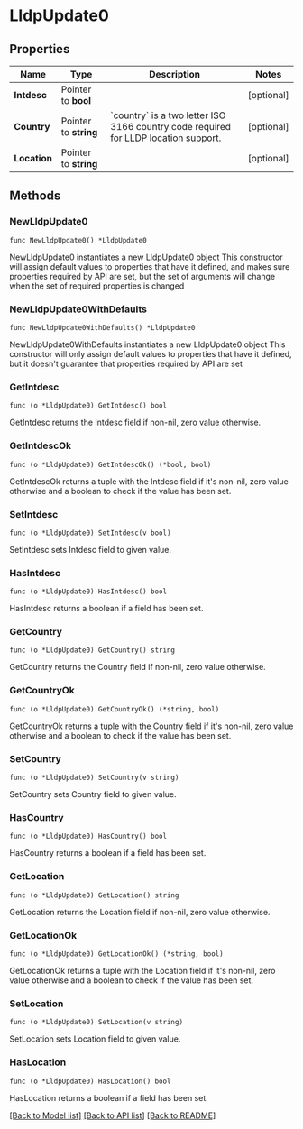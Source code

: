 # LldpUpdate0

## Properties

Name | Type | Description | Notes
------------ | ------------- | ------------- | -------------
**Intdesc** | Pointer to **bool** |  | [optional] 
**Country** | Pointer to **string** | &#x60;country&#x60; is a two letter ISO 3166 country code required for LLDP location support. | [optional] 
**Location** | Pointer to **string** |  | [optional] 

## Methods

### NewLldpUpdate0

`func NewLldpUpdate0() *LldpUpdate0`

NewLldpUpdate0 instantiates a new LldpUpdate0 object
This constructor will assign default values to properties that have it defined,
and makes sure properties required by API are set, but the set of arguments
will change when the set of required properties is changed

### NewLldpUpdate0WithDefaults

`func NewLldpUpdate0WithDefaults() *LldpUpdate0`

NewLldpUpdate0WithDefaults instantiates a new LldpUpdate0 object
This constructor will only assign default values to properties that have it defined,
but it doesn't guarantee that properties required by API are set

### GetIntdesc

`func (o *LldpUpdate0) GetIntdesc() bool`

GetIntdesc returns the Intdesc field if non-nil, zero value otherwise.

### GetIntdescOk

`func (o *LldpUpdate0) GetIntdescOk() (*bool, bool)`

GetIntdescOk returns a tuple with the Intdesc field if it's non-nil, zero value otherwise
and a boolean to check if the value has been set.

### SetIntdesc

`func (o *LldpUpdate0) SetIntdesc(v bool)`

SetIntdesc sets Intdesc field to given value.

### HasIntdesc

`func (o *LldpUpdate0) HasIntdesc() bool`

HasIntdesc returns a boolean if a field has been set.

### GetCountry

`func (o *LldpUpdate0) GetCountry() string`

GetCountry returns the Country field if non-nil, zero value otherwise.

### GetCountryOk

`func (o *LldpUpdate0) GetCountryOk() (*string, bool)`

GetCountryOk returns a tuple with the Country field if it's non-nil, zero value otherwise
and a boolean to check if the value has been set.

### SetCountry

`func (o *LldpUpdate0) SetCountry(v string)`

SetCountry sets Country field to given value.

### HasCountry

`func (o *LldpUpdate0) HasCountry() bool`

HasCountry returns a boolean if a field has been set.

### GetLocation

`func (o *LldpUpdate0) GetLocation() string`

GetLocation returns the Location field if non-nil, zero value otherwise.

### GetLocationOk

`func (o *LldpUpdate0) GetLocationOk() (*string, bool)`

GetLocationOk returns a tuple with the Location field if it's non-nil, zero value otherwise
and a boolean to check if the value has been set.

### SetLocation

`func (o *LldpUpdate0) SetLocation(v string)`

SetLocation sets Location field to given value.

### HasLocation

`func (o *LldpUpdate0) HasLocation() bool`

HasLocation returns a boolean if a field has been set.


[[Back to Model list]](../README.md#documentation-for-models) [[Back to API list]](../README.md#documentation-for-api-endpoints) [[Back to README]](../README.md)


